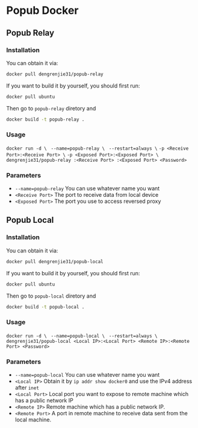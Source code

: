 # Popub Docker

## Popub Relay

### Installation
You can obtain it via:
```bash
docker pull dengrenjie31/popub-relay
```
If you want to build it by yourself, you should first run:
```bash
docker pull ubuntu
```
Then go to `popub-relay` diretory and
```bash
docker build -t popub-relay .
```

### Usage
`docker run -d \`
` --name=popub-relay \`
` --restart=always \`
`-p <Receive Port>:<Receive Port> \`
`-p <Exposed Port>:<Exposed Port> \`
` dengrenjie31/popub-relay :<Receive Port> :<Exposed Port> <Password>`

### Parameters
* `--name=popub-relay` You can use whatever name you want
* `<Receive Port>` The port to receive data from local device
* `<Exposed Port>` The port you use to access reversed proxy

## Popub Local

### Installation
You can obtain it via:
```bash
docker pull dengrenjie31/popub-local
```
If you want to build it by yourself, you should first run:
```bash
docker pull ubuntu
```
Then go to `popub-local` diretory and
```bash
docker build -t popub-local .
```

### Usage
`docker run -d \`
` --name=popub-local \`
` --restart=always \`
` dengrenjie31/popub-local <Local IP>:<Local Port> <Remote IP>:<Remote Port> <Password>`

### Parameters
* `--name=popub-local` You can use whatever name you want
* `<Local IP>` Obtain it by `ip addr show docker0` and use the IPv4 address after `inet`
* `<Local Port>` Local port you want to expose to remote machine which has a public network IP
* `<Remote IP>` Remote machine which has a public network IP.
* `<Remote Port>` A port in remote machine to receive data sent from the local machine.

